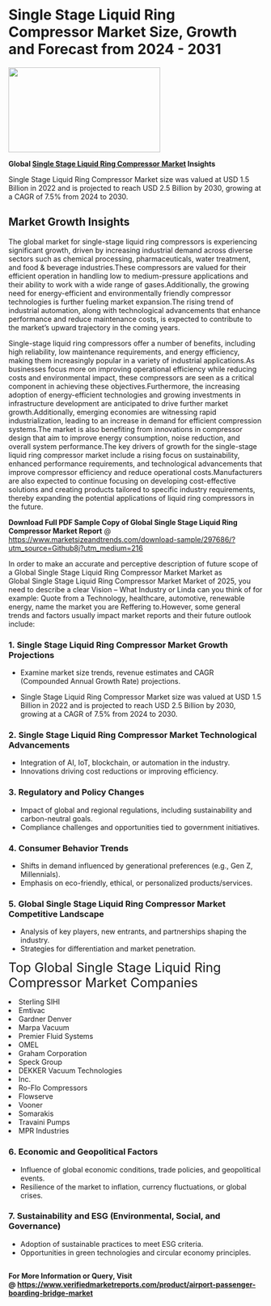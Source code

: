 <H1>Single Stage Liquid Ring Compressor Market Size, Growth and Forecast from 2024 - 2031</H1><img class="aligncenter size-medium wp-image-584254" src="https://thirdeyenews.in/wp-content/uploads/2024/09/Global-Market-Research-300x168.jpeg" alt="" width="300" height="168" /><p><strong>Global&nbsp;<a href="https://www.marketsizeandtrends.com/download-sample/297686/?utm_source=Github8j?utm_medium=216">Single Stage Liquid Ring Compressor Market</a> Insights</strong></p><p>Single Stage Liquid Ring Compressor Market size was valued at USD 1.5 Billion in 2022 and is projected to reach USD 2.5 Billion by 2030, growing at a CAGR of 7.5% from 2024 to 2030.</p><p><h2>Market Growth Insights</h2> <p>The global market for single-stage liquid ring compressors is experiencing significant growth, driven by increasing industrial demand across diverse sectors such as chemical processing, pharmaceuticals, water treatment, and food & beverage industries.These compressors are valued for their efficient operation in handling low to medium-pressure applications and their ability to work with a wide range of gases.Additionally, the growing need for energy-efficient and environmentally friendly compressor technologies is further fueling market expansion.The rising trend of industrial automation, along with technological advancements that enhance performance and reduce maintenance costs, is expected to contribute to the market’s upward trajectory in the coming years.</p> <p>Single-stage liquid ring compressors offer a number of benefits, including high reliability, low maintenance requirements, and energy efficiency, making them increasingly popular in a variety of industrial applications.As businesses focus more on improving operational efficiency while reducing costs and environmental impact, these compressors are seen as a critical component in achieving these objectives.Furthermore, the increasing adoption of energy-efficient technologies and growing investments in infrastructure development are anticipated to drive further market growth.Additionally, emerging economies are witnessing rapid industrialization, leading to an increase in demand for efficient compression systems.The market is also benefiting from innovations in compressor design that aim to improve energy consumption, noise reduction, and overall system performance.The key drivers of growth for the single-stage liquid ring compressor market include a rising focus on sustainability, enhanced performance requirements, and technological advancements that improve compressor efficiency and reduce operational costs.Manufacturers are also expected to continue focusing on developing cost-effective solutions and creating products tailored to specific industry requirements, thereby expanding the potential applications of liquid ring compressors in the future.<p><span class=""><strong>Download Full PDF Sample Copy of Global Single Stage Liquid Ring Compressor Market Report</strong> @ <a href="https://www.marketsizeandtrends.com/download-sample/297686/?utm_source=Github8j?utm_medium=216" target="_blank">https://www.marketsizeandtrends.com/download-sample/297686/?utm_source=Github8j?utm_medium=216</a></span></p><p>In order to make an accurate and perceptive description of future scope of a Global&nbsp;Single Stage Liquid Ring Compressor Market Market as Global&nbsp;Single Stage Liquid Ring Compressor Market Market of 2025, you need to describe a clear Vision &ndash; What Industry or Linda can you think of for example: Quote from a Technology, healthcare, automotive, renewable energy, name the market you are Reffering to.However, some general trends and factors usually impact market reports and their future outlook include:</p><h3>1.&nbsp;<strong>Single Stage Liquid Ring Compressor Market Growth Projections</strong></h3><ul><li>Examine market size trends, revenue estimates and CAGR (Compounded Annual Growth Rate) projections.</li><li><p>Single Stage Liquid Ring Compressor Market size was valued at USD 1.5 Billion in 2022 and is projected to reach USD 2.5 Billion by 2030, growing at a CAGR of 7.5% from 2024 to 2030.</p></li></ul><h3>2.&nbsp;<strong>Single Stage Liquid Ring Compressor Market Technological Advancements</strong></h3><ul><li>Integration of AI, IoT, blockchain, or automation in the industry.</li><li>Innovations driving cost reductions or improving efficiency.</li></ul><h3>3.&nbsp;<strong>Regulatory and Policy Changes</strong></h3><ul><li>Impact of global and regional regulations, including sustainability and carbon-neutral goals.</li><li>Compliance challenges and opportunities tied to government initiatives.</li></ul><h3>4.&nbsp;<strong>Consumer Behavior Trends</strong></h3><ul><li>Shifts in demand influenced by generational preferences (e.g., Gen Z, Millennials).</li><li>Emphasis on eco-friendly, ethical, or personalized products/services.</li></ul><h3>5.&nbsp;<strong>Global Single Stage Liquid Ring Compressor Market Competitive Landscape</strong></h3><ul><li>Analysis of key players, new entrants, and partnerships shaping the industry.</li><li>Strategies for differentiation and market penetration.</li></ul><p data-pm-slice="1 1 []"><span style="color: inherit; font-family: inherit; font-size: 25px;">Top Global Single Stage Liquid Ring Compressor Market Companies</span></p><div class="" data-test-id=""><p><li>Sterling SIHI</li><li> Emtivac</li><li> Gardner Denver</li><li> Marpa Vacuum</li><li> Premier Fluid Systems</li><li> OMEL</li><li> Graham Corporation</li><li> Speck Group</li><li> DEKKER Vacuum Technologies</li><li> Inc.</li><li> Ro-Flo Compressors</li><li> Flowserve</li><li> Vooner</li><li> Somarakis</li><li> Travaini Pumps</li><li> MPR Industries</li></p></div><h3>6.&nbsp;<strong>Economic and Geopolitical Factors</strong></h3><ul><li>Influence of global economic conditions, trade policies, and geopolitical events.</li><li>Resilience of the market to inflation, currency fluctuations, or global crises.</li></ul><h3>7.&nbsp;<strong>Sustainability and ESG (Environmental, Social, and Governance)</strong></h3><ul><li>Adoption of sustainable practices to meet ESG criteria.</li><li>Opportunities in green technologies and circular economy principles.</li></ul><h2><strong style="font-size: 14px;">For More Information or Query, Visit @&nbsp;</strong><a style="background-color: #ffffff; font-size: 14px;" href="https://www.marketsizeandtrends.com/report/single-stage-liquid-ring-compressor-market/" target="_blank">https://www.verifiedmarketreports.com/product/airport-passenger-boarding-bridge-market</a></h2>